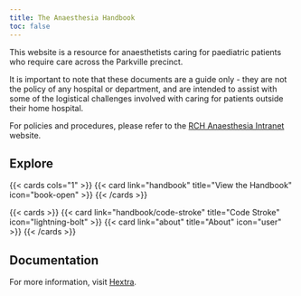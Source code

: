 ```yaml
---
title: The Anaesthesia Handbook
toc: false
---
```


This website is a resource for anaesthetists caring for paediatric patients who require care across the Parkville precinct.

It is important to note that these documents are a guide only - they are not the policy of any hospital or department, and are intended to assist with some of the logistical challenges involved with caring for patients outside their home hospital.

For policies and procedures, please refer to the [RCH Anaesthesia Intranet](https://rch0365it.sharepoint.com/sites/AnaesthesiaAndPainManagement) website.

## Explore

{{< cards cols="1" >}}
  {{< card link="handbook" title="View the Handbook" icon="book-open" >}}
{{< /cards >}}

{{< cards >}}
  {{< card link="handbook/code-stroke" title="Code Stroke" icon="lightning-bolt" >}}
  {{< card link="about" title="About" icon="user" >}}
{{< /cards >}}

## Documentation

For more information, visit [Hextra](https://imfing.github.io/hextra).

